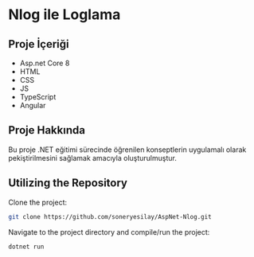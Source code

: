 # Nlog ile Loglama 

## Proje İçeriği
- Asp.net Core 8
- HTML
- CSS
- JS
- TypeScript
- Angular

## Proje Hakkında

Bu proje .NET eğitimi sürecinde öğrenilen konseptlerin uygulamalı olarak pekiştirilmesini sağlamak amacıyla oluşturulmuştur.

## Utilizing the Repository

Clone the project: 


```bash
git clone https://github.com/soneryesilay/AspNet-Nlog.git
```

Navigate to the project directory and compile/run the project:
```bash
dotnet run
```
